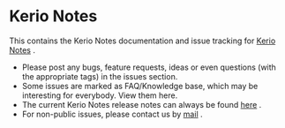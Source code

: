 # Kerio Notes
This contains the Kerio Notes documentation and issue tracking for [Kerio Notes](www.kerionotes.com) .

* Please post any bugs, feature requests, ideas or even questions (with the appropriate tags) in the issues section.
* Some issues are marked as FAQ/Knowledge base, which may be interesting for everybody. View them here.
* The current Kerio Notes release notes can always be found [here](https://github.com/quotlemac/kerionotes/blob/master/changelog.md) .
* For non-public issues, please contact us by [mail](info@quotleapp.com) .